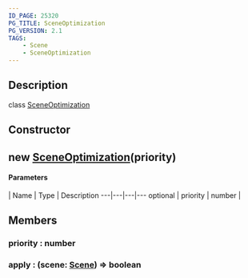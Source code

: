 ```yaml
---
ID_PAGE: 25320
PG_TITLE: SceneOptimization
PG_VERSION: 2.1
TAGS:
    - Scene
    - SceneOptimization
---
```

## Description

class [SceneOptimization](/classes/3.1/SceneOptimization)



## Constructor

## new [SceneOptimization](/classes/3.1/SceneOptimization)(priority)



#### Parameters
 | Name | Type | Description
---|---|---|---
optional | priority | number | 

## Members

### priority : number



### apply : (scene: [Scene](/classes/3.1/Scene)) =&gt; boolean



